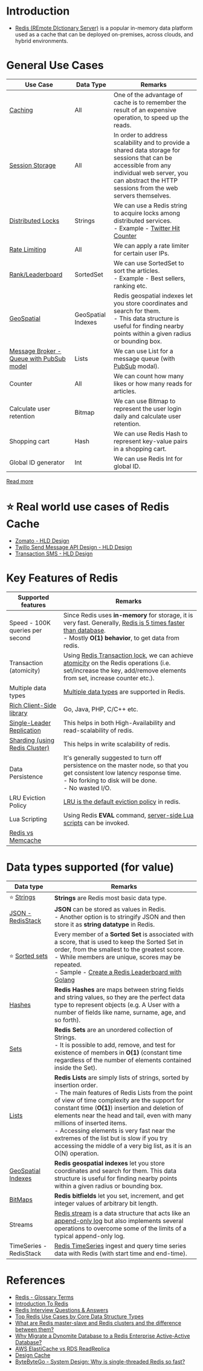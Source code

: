 # Introduction
- [Redis (REmote DIctionary Server)](https://redis.com/) is a popular in-memory data platform used as a cache that can be deployed on-premises, across clouds, and hybrid environments.

# General Use Cases

| Use Case                                                                                     | Data Type          | Remarks                                                                                                                                                                                                      |
|----------------------------------------------------------------------------------------------|--------------------|--------------------------------------------------------------------------------------------------------------------------------------------------------------------------------------------------------------|
| [Caching](https://redis.com/solutions/use-cases/caching/)                                    | All                | One of the advantage of cache is to remember the result of an expensive operation, to speed up the reads.                                                                                                    |
| [Session Storage](https://redis.com/solutions/use-cases/session-management/)                 | All                | In order to address scalability and to provide a shared data storage for sessions that can be accessible from any individual web server, you can abstract the HTTP sessions from the web servers themselves. |
| [Distributed Locks](https://redis.io/docs/manual/patterns/distributed-locks/)                | Strings            | We can use a Redis string to acquire locks among distributed services.<br/>- Example - [Twitter Hit Counter](../../../0_HLDUseCasesProblems/HitCounterDesignTwitter/Readme.md)                               |
| [Rate Limiting](../../../0_HLDUseCasesProblems/RateLimiterAPI/Readme.md)                     | All                | We can apply a rate limiter for certain user IPs.                                                                                                                                                            |
| [Rank/Leaderboard](https://redis.com/solutions/use-cases/leaderboards/)                      | SortedSet          | We can use SortedSet to sort the articles.<br/>- Example - Best sellers, ranking etc.                                                                                                                        |
| [GeoSpatial](https://redis.io/docs/data-types/geospatial/)                                   | GeoSpatial Indexes | Redis geospatial indexes let you store coordinates and search for them. <br/>- This data structure is useful for finding nearby points within a given radius or bounding box.                                |
| [Message Broker - Queue with PubSub model](https://redis.com/solutions/use-cases/messaging/) | Lists              | We can use List for a message queue (with [PubSub](https://redis.io/docs/interact/pubsub/) modal).                                                                                                           |
| Counter                                                                                      | All                | We can count how many likes or how many reads for articles.                                                                                                                                                  |
| Calculate user retention                                                                     | Bitmap             | We can use Bitmap to represent the user login daily and calculate user retention.                                                                                                                            |
| Shopping cart                                                                                | Hash               | We can use Redis Hash to represent key-value pairs in a shopping cart.                                                                                                                                       |
| Global ID generator                                                                          | Int                | We can use Redis Int for global ID.                                                                                                                                                                          |

[Read more](https://www.youtube.com/watch?v=a4yX7RUgTxI)

# :star: Real world use cases of Redis Cache
- [Zomato - HLD Design](../../../0_HLDUseCasesProblems/FoodOrderingZomatoSwiggy/Readme.md)
- [Twillo Send Message API Design - HLD Design](../../../0_HLDUseCasesProblems/SendSMSMessageAPITwillo/Readme.md)
- [Transaction SMS - HLD Design](../../../0_HLDUseCasesProblems/TransactionSMSDesign/Readme.md)

# Key Features of Redis

| Supported features                                           | Remarks                                                                                                                                                                                                                                                                  |
|--------------------------------------------------------------|--------------------------------------------------------------------------------------------------------------------------------------------------------------------------------------------------------------------------------------------------------------------------|
| Speed - 100K queries per second                              | Since Redis uses **in-memory** for storage, it is very fast. Generally, [Redis is 5 times faster than database](../../../SystemEstimations&Benchmarking/LatencyNumbers.md). <br/>- Mostly **O(1) behavior**, to get data from redis.                                     |
| Transaction (atomicity)                                      | Using [Redis Transaction lock](https://redis.io/docs/reference/patterns/distributed-locks/), we can achieve [atomicity](../../1_ACIDTransactions/Atomicity.md) on the Redis operations (i.e. set/increase the key, add/remove elements from set, increase counter etc.). |
| Multiple data types                                          | [Multiple data types](https://redis.io/docs/manual/data-types/) are supported in Redis.                                                                                                                                                                                  |
| [Rich Client-Side library](https://redis.io/docs/libraries/) | Go, Java, PHP, C/C++ etc.                                                                                                                                                                                                                                                |
| [Single-Leader Replication](RedisLeaderFollowReplication.md) | This helps in both High-Availability and read-scalability of redis.                                                                                                                                                                                                      |
| [Sharding (using Redis Cluster)](RedisCluster.md)            | This helps in write scalability of redis.                                                                                                                                                                                                                                |
| Data Persistence                                             | It's generally suggested to turn off persistence on the master node, so that you get consistent low latency response time.<br/>- No forking to disk will be done.<br/>- No wasted I/O.                                                                                   |
| LRU Eviction Policy                                          | [LRU is the default eviction policy](https://docs.redis.com/latest/rs/databases/configure/eviction-policy/) in redis.                                                                                                                                                    |
| Lua Scripting                                                | Using Redis **EVAL** command, [server-side Lua scripts](https://redis.io/commands/eval/) can be invoked.                                                                                                                                                                 |
| [Redis vs Memcache](../RedisVsMemcache.md)                   |                                                                                                                                                                                                                                                                          |

# Data types supported (for value)

| Data type                                                           | Remarks                                                                                                                                                                                                                                                                                                                                                                                                                                                                     |
|---------------------------------------------------------------------|-----------------------------------------------------------------------------------------------------------------------------------------------------------------------------------------------------------------------------------------------------------------------------------------------------------------------------------------------------------------------------------------------------------------------------------------------------------------------------|
| :star: [Strings](https://redis.io/docs/data-types/strings/)         | **Strings** are Redis most basic data type.                                                                                                                                                                                                                                                                                                                                                                                                                                 |
| [JSON - RedisStack](https://redis.io/docs/stack/json/)              | **JSON** can be stored as values in Redis.<br/>- Another option is to stringify JSON and then store it as **string datatype** in Redis.                                                                                                                                                                                                                                                                                                                                     |
| :star: [Sorted sets](https://redis.io/docs/data-types/sorted-sets/) | Every member of a **Sorted Set** is associated with a score, that is used to keep the Sorted Set in order, from the smallest to the greatest score.<br/>- While members are unique, scores may be repeated.<br/>- Sample - [Create a Redis Leaderboard with Golang](https://www.vultr.com/docs/create-a-redis-leaderboard-with-golang/)                                                                                                                                     |
 | [Hashes](https://redis.io/docs/data-types/hashes/)                  | **Redis Hashes** are maps between string fields and string values, so they are the perfect data type to represent objects (e.g. A User with a number of fields like name, surname, age, and so forth).                                                                                                                                                                                                                                                                      |
| [Sets](https://redis.io/docs/data-types/sets/)                      | **Redis Sets** are an unordered collection of Strings. <br/>- It is possible to add, remove, and test for existence of members in **O(1)** (constant time regardless of the number of elements contained inside the Set).                                                                                                                                                                                                                                                   |
| [Lists](https://redis.io/docs/data-types/lists/)                    | **Redis Lists** are simply lists of strings, sorted by insertion order.<br/>- The main features of Redis Lists from the point of view of time complexity are the support for constant time (**O(1)**) insertion and deletion of elements near the head and tail, even with many millions of inserted items.<br/>- Accessing elements is very fast near the extremes of the list but is slow if you try accessing the middle of a very big list, as it is an O(N) operation. |
| [GeoSpatial Indexes](https://redis.io/docs/data-types/geospatial/)  | **Redis geospatial indexes** let you store coordinates and search for them. This data structure is useful for finding nearby points within a given radius or bounding box.                                                                                                                                                                                                                                                                                                  |
| [BitMaps](https://redis.io/docs/data-types/bitmaps/)                | **Redis bitfields** let you set, increment, and get integer values of arbitrary bit length.                                                                                                                                                                                                                                                                                                                                                                                 |
| Streams                                                             | [Redis stream](../../Others/StreamDBs/RedisStreams.md) is a data structure that acts like an [append-only log](../../5_DatabaseInternals/AppendOnlyProperty.md) but also implements several operations to overcome some of the limits of a typical append-only log.                                                                                                                                                                                             |
| TimeSeries - RedisStack                                             | [Redis TimeSeries](../../12_TimeSeries-Databases/RedisTimeSeries.md) ingest and query time series data with Redis (with start time and end-time).                                                                                                                                                                                                                                                                                                                      |

# References
- [Redis - Glossary Terms](https://redis.com/glossary/)
- [Introduction To Redis](https://www.slideshare.net/dvirsky/introduction-to-redis)
- [Redis Interview Questions & Answers](https://www.javatpoint.com/redis-interview-questions-and-answers)
- [Top Redis Use Cases by Core Data Structure Types](https://scalegrid.io/blog/top-redis-use-cases-by-core-data-structure-types/)
- [What are Redis master-slave and Redis clusters and the difference between them?](https://www.learnsteps.com/what-are-redis-master-slave-and-redis-clusters-and-the-difference-between-them/)
- [Why Migrate a Dynomite Database to a Redis Enterprise Active-Active Database?](https://redis.com/blog/why-migrate-dynomite-database-to-redis-enterprise-active-active-database/)
- [AWS ElastiCache vs RDS ReadReplica](https://stackoverflow.com/questions/24728634/aws-elasticache-vs-rds-readreplica)
- [Design Cache](https://www.interviewbit.com/problems/design-cache/)
- [ByteByteGo - System Design: Why is single-threaded Redis so fast?](https://www.youtube.com/watch?v=5TRFpFBccQM)